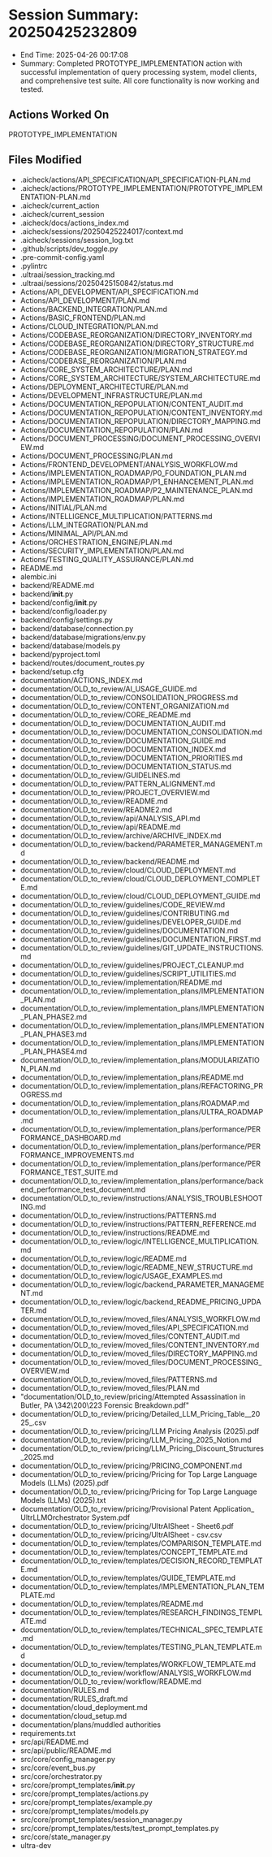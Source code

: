 # Session Summary: 20250425232809
- End Time: 2025-04-26 00:17:08
- Summary: Completed PROTOTYPE_IMPLEMENTATION action with successful implementation of query processing system, model clients, and comprehensive test suite. All core functionality is now working and tested.

## Actions Worked On
PROTOTYPE_IMPLEMENTATION

## Files Modified
- .aicheck/actions/API_SPECIFICATION/API_SPECIFICATION-PLAN.md
- .aicheck/actions/PROTOTYPE_IMPLEMENTATION/PROTOTYPE_IMPLEMENTATION-PLAN.md
- .aicheck/current_action
- .aicheck/current_session
- .aicheck/docs/actions_index.md
- .aicheck/sessions/20250425224017/context.md
- .aicheck/sessions/session_log.txt
- .github/scripts/dev_toggle.py
- .pre-commit-config.yaml
- .pylintrc
- .ultraai/session_tracking.md
- .ultraai/sessions/20250425150842/status.md
- Actions/API_DEVELOPMENT/API_SPECIFICATION.md
- Actions/API_DEVELOPMENT/PLAN.md
- Actions/BACKEND_INTEGRATION/PLAN.md
- Actions/BASIC_FRONTEND/PLAN.md
- Actions/CLOUD_INTEGRATION/PLAN.md
- Actions/CODEBASE_REORGANIZATION/DIRECTORY_INVENTORY.md
- Actions/CODEBASE_REORGANIZATION/DIRECTORY_STRUCTURE.md
- Actions/CODEBASE_REORGANIZATION/MIGRATION_STRATEGY.md
- Actions/CODEBASE_REORGANIZATION/PLAN.md
- Actions/CORE_SYSTEM_ARCHITECTURE/PLAN.md
- Actions/CORE_SYSTEM_ARCHITECTURE/SYSTEM_ARCHITECTURE.md
- Actions/DEPLOYMENT_ARCHITECTURE/PLAN.md
- Actions/DEVELOPMENT_INFRASTRUCTURE/PLAN.md
- Actions/DOCUMENTATION_REPOPULATION/CONTENT_AUDIT.md
- Actions/DOCUMENTATION_REPOPULATION/CONTENT_INVENTORY.md
- Actions/DOCUMENTATION_REPOPULATION/DIRECTORY_MAPPING.md
- Actions/DOCUMENTATION_REPOPULATION/PLAN.md
- Actions/DOCUMENT_PROCESSING/DOCUMENT_PROCESSING_OVERVIEW.md
- Actions/DOCUMENT_PROCESSING/PLAN.md
- Actions/FRONTEND_DEVELOPMENT/ANALYSIS_WORKFLOW.md
- Actions/IMPLEMENTATION_ROADMAP/P0_FOUNDATION_PLAN.md
- Actions/IMPLEMENTATION_ROADMAP/P1_ENHANCEMENT_PLAN.md
- Actions/IMPLEMENTATION_ROADMAP/P2_MAINTENANCE_PLAN.md
- Actions/IMPLEMENTATION_ROADMAP/PLAN.md
- Actions/INITIAL/PLAN.md
- Actions/INTELLIGENCE_MULTIPLICATION/PATTERNS.md
- Actions/LLM_INTEGRATION/PLAN.md
- Actions/MINIMAL_API/PLAN.md
- Actions/ORCHESTRATION_ENGINE/PLAN.md
- Actions/SECURITY_IMPLEMENTATION/PLAN.md
- Actions/TESTING_QUALITY_ASSURANCE/PLAN.md
- README.md
- alembic.ini
- backend/README.md
- backend/__init__.py
- backend/config/__init__.py
- backend/config/loader.py
- backend/config/settings.py
- backend/database/connection.py
- backend/database/migrations/env.py
- backend/database/models.py
- backend/pyproject.toml
- backend/routes/document_routes.py
- backend/setup.cfg
- documentation/ACTIONS_INDEX.md
- documentation/OLD_to_review/AI_USAGE_GUIDE.md
- documentation/OLD_to_review/CONSOLIDATION_PROGRESS.md
- documentation/OLD_to_review/CONTENT_ORGANIZATION.md
- documentation/OLD_to_review/CORE_README.md
- documentation/OLD_to_review/DOCUMENTATION_AUDIT.md
- documentation/OLD_to_review/DOCUMENTATION_CONSOLIDATION.md
- documentation/OLD_to_review/DOCUMENTATION_GUIDE.md
- documentation/OLD_to_review/DOCUMENTATION_INDEX.md
- documentation/OLD_to_review/DOCUMENTATION_PRIORITIES.md
- documentation/OLD_to_review/DOCUMENTATION_STATUS.md
- documentation/OLD_to_review/GUIDELINES.md
- documentation/OLD_to_review/PATTERN_ALIGNMENT.md
- documentation/OLD_to_review/PROJECT_OVERVIEW.md
- documentation/OLD_to_review/README.md
- documentation/OLD_to_review/README2.md
- documentation/OLD_to_review/api/ANALYSIS_API.md
- documentation/OLD_to_review/api/README.md
- documentation/OLD_to_review/archive/ARCHIVE_INDEX.md
- documentation/OLD_to_review/backend/PARAMETER_MANAGEMENT.md
- documentation/OLD_to_review/backend/README.md
- documentation/OLD_to_review/cloud/CLOUD_DEPLOYMENT.md
- documentation/OLD_to_review/cloud/CLOUD_DEPLOYMENT_COMPLETE.md
- documentation/OLD_to_review/cloud/CLOUD_DEPLOYMENT_GUIDE.md
- documentation/OLD_to_review/guidelines/CODE_REVIEW.md
- documentation/OLD_to_review/guidelines/CONTRIBUTING.md
- documentation/OLD_to_review/guidelines/DEVELOPER_GUIDE.md
- documentation/OLD_to_review/guidelines/DOCUMENTATION.md
- documentation/OLD_to_review/guidelines/DOCUMENTATION_FIRST.md
- documentation/OLD_to_review/guidelines/GIT_UPDATE_INSTRUCTIONS.md
- documentation/OLD_to_review/guidelines/PROJECT_CLEANUP.md
- documentation/OLD_to_review/guidelines/SCRIPT_UTILITIES.md
- documentation/OLD_to_review/implementation/README.md
- documentation/OLD_to_review/implementation_plans/IMPLEMENTATION_PLAN.md
- documentation/OLD_to_review/implementation_plans/IMPLEMENTATION_PLAN_PHASE2.md
- documentation/OLD_to_review/implementation_plans/IMPLEMENTATION_PLAN_PHASE3.md
- documentation/OLD_to_review/implementation_plans/IMPLEMENTATION_PLAN_PHASE4.md
- documentation/OLD_to_review/implementation_plans/MODULARIZATION_PLAN.md
- documentation/OLD_to_review/implementation_plans/README.md
- documentation/OLD_to_review/implementation_plans/REFACTORING_PROGRESS.md
- documentation/OLD_to_review/implementation_plans/ROADMAP.md
- documentation/OLD_to_review/implementation_plans/ULTRA_ROADMAP.md
- documentation/OLD_to_review/implementation_plans/performance/PERFORMANCE_DASHBOARD.md
- documentation/OLD_to_review/implementation_plans/performance/PERFORMANCE_IMPROVEMENTS.md
- documentation/OLD_to_review/implementation_plans/performance/PERFORMANCE_TEST_SUITE.md
- documentation/OLD_to_review/implementation_plans/performance/backend_performance_test_document.md
- documentation/OLD_to_review/instructions/ANALYSIS_TROUBLESHOOTING.md
- documentation/OLD_to_review/instructions/PATTERNS.md
- documentation/OLD_to_review/instructions/PATTERN_REFERENCE.md
- documentation/OLD_to_review/instructions/README.md
- documentation/OLD_to_review/logic/INTELLIGENCE_MULTIPLICATION.md
- documentation/OLD_to_review/logic/README.md
- documentation/OLD_to_review/logic/README_NEW_STRUCTURE.md
- documentation/OLD_to_review/logic/USAGE_EXAMPLES.md
- documentation/OLD_to_review/logic/backend_PARAMETER_MANAGEMENT.md
- documentation/OLD_to_review/logic/backend_README_PRICING_UPDATER.md
- documentation/OLD_to_review/moved_files/ANALYSIS_WORKFLOW.md
- documentation/OLD_to_review/moved_files/API_SPECIFICATION.md
- documentation/OLD_to_review/moved_files/CONTENT_AUDIT.md
- documentation/OLD_to_review/moved_files/CONTENT_INVENTORY.md
- documentation/OLD_to_review/moved_files/DIRECTORY_MAPPING.md
- documentation/OLD_to_review/moved_files/DOCUMENT_PROCESSING_OVERVIEW.md
- documentation/OLD_to_review/moved_files/PATTERNS.md
- documentation/OLD_to_review/moved_files/PLAN.md
- "documentation/OLD_to_review/pricing/Attempted Assassination in Butler, PA \342\200\223 Forensic Breakdown.pdf"
- documentation/OLD_to_review/pricing/Detailed_LLM_Pricing_Table__2025_.csv
- documentation/OLD_to_review/pricing/LLM Pricing Analysis (2025).pdf
- documentation/OLD_to_review/pricing/LLM_Pricing_2025_Notion.md
- documentation/OLD_to_review/pricing/LLM_Pricing_Discount_Structures_2025.md
- documentation/OLD_to_review/pricing/PRICING_COMPONENT.md
- documentation/OLD_to_review/pricing/Pricing for Top Large Language Models (LLMs) (2025).pdf
- documentation/OLD_to_review/pricing/Pricing for Top Large Language Models (LLMs) (2025).txt
- documentation/OLD_to_review/pricing/Provisional Patent Application_ UltrLLMOrchestrator System.pdf
- documentation/OLD_to_review/pricing/UltrAISheet - Sheet6.pdf
- documentation/OLD_to_review/pricing/UltrAISheet - csv.csv
- documentation/OLD_to_review/templates/COMPARISON_TEMPLATE.md
- documentation/OLD_to_review/templates/CONCEPT_TEMPLATE.md
- documentation/OLD_to_review/templates/DECISION_RECORD_TEMPLATE.md
- documentation/OLD_to_review/templates/GUIDE_TEMPLATE.md
- documentation/OLD_to_review/templates/IMPLEMENTATION_PLAN_TEMPLATE.md
- documentation/OLD_to_review/templates/README.md
- documentation/OLD_to_review/templates/RESEARCH_FINDINGS_TEMPLATE.md
- documentation/OLD_to_review/templates/TECHNICAL_SPEC_TEMPLATE.md
- documentation/OLD_to_review/templates/TESTING_PLAN_TEMPLATE.md
- documentation/OLD_to_review/templates/WORKFLOW_TEMPLATE.md
- documentation/OLD_to_review/workflow/ANALYSIS_WORKFLOW.md
- documentation/OLD_to_review/workflow/README.md
- documentation/RULES.md
- documentation/RULES_draft.md
- documentation/cloud_deployment.md
- documentation/cloud_setup.md
- documentation/plans/muddled authorities
- requirements.txt
- src/api/README.md
- src/api/public/README.md
- src/core/config_manager.py
- src/core/event_bus.py
- src/core/orchestrator.py
- src/core/prompt_templates/__init__.py
- src/core/prompt_templates/actions.py
- src/core/prompt_templates/example.py
- src/core/prompt_templates/models.py
- src/core/prompt_templates/session_manager.py
- src/core/prompt_templates/tests/test_prompt_templates.py
- src/core/state_manager.py
- ultra-dev
